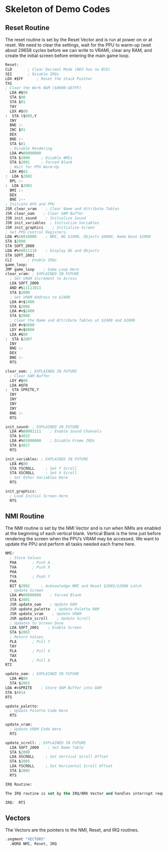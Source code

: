 # Skeleton of Demo Codes

## Reset Routine

The reset routine is set by the Reset Vector and is run at power on or at reset.  We need to clear the settings, wait for the PPU to warm-up (wait about 29658 cycles before we can write to VRAM), clear any RAM, and create the initial screen before entering the main game loop.

```lisp
Reset:
CLD       ; Clear Decimal Mode (NES has no BCD)
SEI       ; Disable IRQs
LDX #$FF      ; Reset the Stack Pointer
TXS
; Clear the Work RAM ($0000-$07FF)
  LDA #$00
  STA $00
  STA $01
  TAY
  LDX #$08
:  STA ($00),Y
  INY
  BNE :-
  INC $01
  DEX
  BNE :-
  STA $01
  ; Disable Rendering
  LDA #%00000000
  STA $2000     ; Disable NMIs
  STA $2001     ; Forced Blank
  ; Wait for PPU Warm-Up
  LDX #$02
:  LDA $2002
  BPL :-
:  LDA $2002
  BMI :-
  DEX
  BNE :--
; Initiate APU and PPU
JSR clear_vram    ; Clear Name and Attribute Tables
JSR clear_oam    ; Clear OAM Buffer
JSR init_sound    ; Initialize Sound
JSR init_variables  ; Initialize Variables
JSR init_graphics    ; Initialize Screen
; Set PPU Control Registers.
LDA #%10010000    ; NMI, BG $1000, Objects $0000, Name Base $2000
STA $2000
STA SOFT_2000
LDA #%00011110    ; Display BG and Objects
STA SOFT_2001
CLI       ; Enable IRQs
game_loop:
JMP game_loop    ; Game Loop Here
clear_vram: ; EXPLAINED IN FUTURE
  ; Set VRAM Increment to Across
  LDA SOFT_2000
  AND #%11111011
  STA $2000
  ; Set VRAM Address to $2400
  LDA #>$2400
  STA $2006
  LDA #<$2400
  STA $2006
  ; Clear the Name and Attribute Tables at $2400 and $2800
  LDX #>$0800
  LDY #<$0800
  LDA #$00
:  STA $2007
  INY
  BNE :-
  DEX
  BNE :-
  RTS

clear_oam: ; EXPLAINED IN FUTURE
  ; Clear OAM Buffer
  LDY #$00
  LDA #$F0
:  STA SPRITE,Y
  INY
  INY
  INY
  INY
  BNE :-
  RTS

init_sound: ; EXPLAINED IN FUTURE
  LDA #%00001111    ; Enable Sound Channels
  STA $4015
  LDA #%01000000    ; Disable Frame IRQs
  STA $4017
  RTS

init_variables: ; EXPLAINED IN FUTURE
  LDA #$00
  STA YSCROLL     ; Set Y Scroll
  STA XSCROLL     ; Set X Scroll
  ; Set Other Variables Here
  RTS

init_graphics:
  ; Load Initial Screen Here
  RTS
```

## NMI Routine

The NMI routine is set by the NMI Vector and is run when NMIs are enabled at the beginning of each vertical blank.  Vertical Blank is the time just before rendering the screen when the PPU’s VRAM may be accessed.  We want to update the PPU and perform all tasks needed each frame here.

```lisp
NMI:
  ; Store Values
  PHA       ; Push A
  TXA       ; Push X
  PHA
  TYA       ; Push Y
  PHA
  BIT $2002     ; Acknowledge NMI and Reset $2005/$2006 Latch
  ; Update Screen
  LDA #%00000000    ; Forced Blank
  STA $2001
  JSR update_oam    ; Update OAM
  JSR update_palette  ; Update Palette RAM
  JSR update_vram    ; Update VRAM
  JSR update_scroll    ; Update Scroll
  ; Updates to Screen Done
  LDA SOFT_2001    ; Enable Screen
  STA $2001
  ; Return Values
  PLA       ; Pull Y
  TAY
  PLA       ; Pull X
  TAX
  PLA       ; Pull A
RTI

update_oam: ; EXPLAINED IN FUTURE
  LDA #$00
  STA $2003
LDA #>SPRITE    ; Store OAM Buffer into OAM
STA $4014
RTS

update_palette:
  ; Update Palette Code Here
  RTS

update_vram:
  ; Update VRAM Code Here
  RTS

update_scroll: ; EXPLAINED IN FUTURE
  LDA SOFT_2000    ; Set Name Table
  STA $2000
  LDA XSCROLL     ; Set Vertical Scroll Offset
  STA $2005
  LDA YSCROLL     ; Set Horizontal Scroll Offset
  STA $2005
  RTS

IRQ Routine:

The IRQ routine is set by the IRQ/BRK Vector and handles interrupt requests.  Generally IRQs are used to create screen effects.

IRQ:  RTI
```

## Vectors

The Vectors are the pointers to the NMI, Reset, and IRQ routines.

```lisp
.segment "VECTORS"
  .WORD NMI, Reset, IRQ
```
